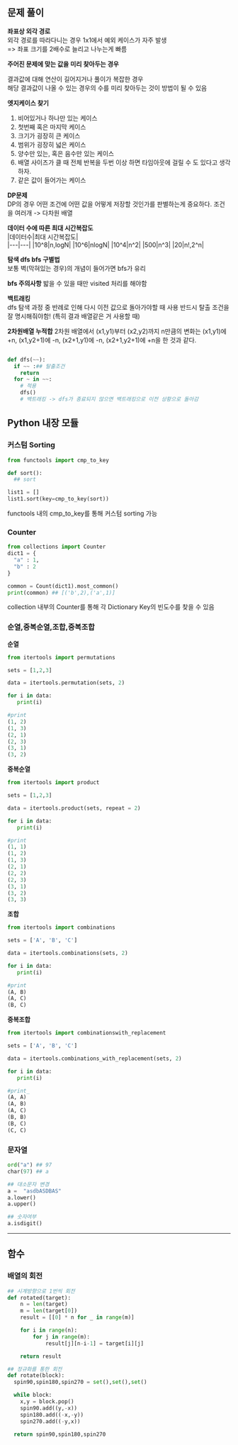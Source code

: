 ## 문제 풀이

**좌표상 외각 경로**  
외각 경로를 따라다니는 경우 1x1에서 예외 케이스가 자주 발생  
=> 좌표 크기를 2배수로 늘리고 나누는게 빠름

**주어진 문제에 맞는 값을 미리 찾아두는 경우**

결과값에 대해 연산이 길어지거나 풀이가 복잡한 경우  
해당 결과값이 나올 수 있는 경우의 수를 미리 찾아두는 것이 방법이 될 수 있음

**엣지케이스 찾기**

1. 비어있거나 하나만 있는 케이스
2. 첫번째 혹은 마지막 케이스
3. 크기가 굉장히 큰 케이스
4. 범위가 굉장히 넓은 케이스
5. 양수만 있는, 혹은 음수만 있는 케이스
6. 배열 사이즈가 클 때 전체 반복을 두번 이상 하면 타임아웃에 걸릴 수 도 있다고 생각하자.
7. 같은 값이 들어가는 케이스

**DP문제**  
DP의 경우 어떤 조건에 어떤 값을 어떻게 저장할 것인가를 판별하는게 중요하다.
조건을 여러개 -> 다차원 배열

**데이터 수에 따른 최대 시간복잡도**  
|데이터수|최대 시간복잡도|  
|---|---|
|10^8|n,logN|
|10^6|nlogN|
|10^4|n^2|
|500|n^3|
|20|n!,2^n|

**탐색 dfs bfs 구별법**  
보통 벽(막혀있는 경우)의 개념이 들어가면 bfs가 유리

**bfs 주의사항**
밟을 수 있을 때만 visited 처리를 해야함

**백트래킹**  
dfs 탐색 과정 중 반례로 인해 다시 이전 값으로 돌아가야할 때 사용
반드시 탈출 조건을 잘 명시해줘야함! (특히 결과 배열같은 거 사용할 때)

**2차원배열 누적합**
2차원 배열에서 (x1,y1)부터 (x2,y2)까지 n만큼의 변화는 (x1,y1)에 +n, (x1,y2+1)에 -n, (x2+1,y1)에 -n, (x2+1,y2+1)에 +n을 한 것과 같다.

```python

def dfs(~~):
  if ~~ :## 탈출조건
    return
  for ~ in ~~:
    # 적용
    dfs()
    # 백트래킹 -> dfs가 종료되지 않으면 백트래킹으로 이전 상황으로 돌아감
```

## Python 내장 모듈

### 커스텀 Sorting

```python
from functools import cmp_to_key

def sort():
  ## sort

list1 = []
list1.sort(key=cmp_to_key(sort))
```

functools 내의 cmp_to_key를 통해 커스텀 sorting 가능

### Counter

```python
from collections import Counter
dict1 = {
  "a" : 1,
  "b" : 2
}

common = Count(dict1).most_common()
print(common) ## [('b',2),('a',1)]
```

collection 내부의 Counter를 통해 각 Dictionary Key의 빈도수를 찾을 수 있음

### 순열,중복순열,조합,중복조합

**순열**

```python
from itertools import permutations

sets = [1,2,3]

data = itertools.permutation(sets, 2)

for i in data:
   print(i)

#print
(1, 2)
(1, 3)
(2, 1)
(2, 3)
(3, 1)
(3, 2)
```

**중복순열**

```python
from itertools import product

sets = [1,2,3]

data = itertools.product(sets, repeat = 2)

for i in data:
   print(i)

#print
(1, 1)
(1, 2)
(1, 3)
(2, 1)
(2, 2)
(2, 3)
(3, 1)
(3, 2)
(3, 3)
```

**조합**

```python
from itertools import combinations

sets = ['A', 'B', 'C']

data = itertools.combinations(sets, 2)

for i in data:
   print(i)

#print
(A, B)
(A, C)
(B, C)
```

**중복조합**

```python
from itertools import combinationswith_replacement

sets = ['A', 'B', 'C']

data = itertools.combinations_with_replacement(sets, 2)

for i in data:
   print(i)

#print_
(A, A)
(A, B)
(A, C)
(B, B)
(B, C)
(C, C)
```

### 문자열

```python
ord("a") ## 97
char(97) ## a
```

```python
## 대소문자 변경
a =  "asdbASDBAS"
a.lower()
a.upper()

## 숫자여부
a.isdigit()
```

---

## 함수

### 배열의 회전

```python
## 시계방향으로 1번씩 회전
def rotated(target):
    n = len(target)
    m = len(target[0])
    result = [[0] * n for _ in range(m)]

    for i in range(n):
        for j in range(m):
            result[j][n-i-1] = target[i][j]

    return result

## 정규화를 통한 회전
def rotate(block):
  spin90,spin180,spin270 = set(),set(),set()

  while block:
    x,y = block.pop()
    spin90.add((y,-x))
    spin180.add((-x,-y))
    spin270.add((-y,x))

  return spin90,spin180,spin270
```

